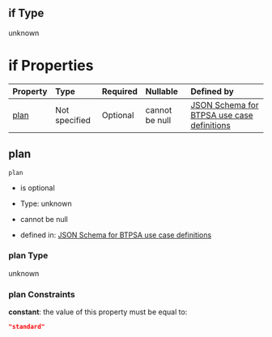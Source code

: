 ## if Type

unknown

# if Properties

| Property      | Type          | Required | Nullable       | Defined by                                                                                                                                                                                                                                  |
| :------------ | :------------ | :------- | :------------- | :------------------------------------------------------------------------------------------------------------------------------------------------------------------------------------------------------------------------------------------ |
| [plan](#plan) | Not specified | Optional | cannot be null | [JSON Schema for BTPSA use case definitions](btpsa-usecase-properties-services-items-allof-1-then-allof-27-then-allof-1-if-properties-plan.md "undefined#/properties/services/items/allOf/1/then/allOf/27/then/allOf/1/if/properties/plan") |

## plan



`plan`

*   is optional

*   Type: unknown

*   cannot be null

*   defined in: [JSON Schema for BTPSA use case definitions](btpsa-usecase-properties-services-items-allof-1-then-allof-27-then-allof-1-if-properties-plan.md "undefined#/properties/services/items/allOf/1/then/allOf/27/then/allOf/1/if/properties/plan")

### plan Type

unknown

### plan Constraints

**constant**: the value of this property must be equal to:

```json
"standard"
```
